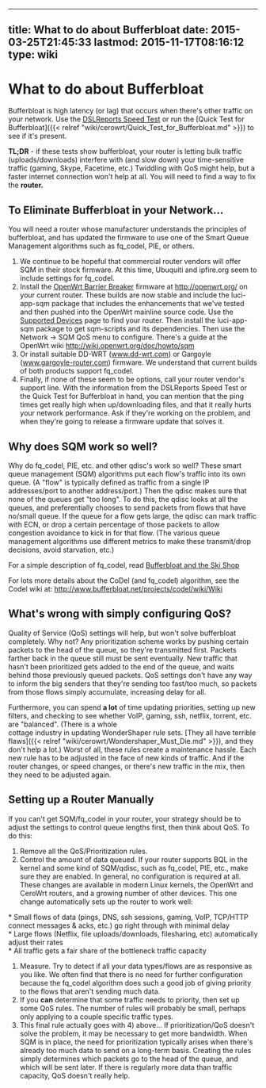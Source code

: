 
---
title: What to do about Bufferbloat
date: 2015-03-25T21:45:33
lastmod: 2015-11-17T08:16:12
type: wiki
---
What to do about Bufferbloat
============================

Bufferbloat is high latency (or lag) that occurs when there's other
traffic on your network. Use the [DSLReports Speed
Test](http://dslreports.com/speedtest) or run the [Quick Test for Bufferbloat]({{< relref "wiki/cerowrt/Quick_Test_for_Bufferbloat.md" >}}) to see if it's present.

**TL;DR** - if these tests show bufferbloat, your router is letting bulk
traffic (uploads/downloads) interfere with (and slow down) your
time-sensitive traffic (gaming, Skype, Facetime, etc.) Twiddling with
QoS might help, but a faster internet connection won't help at all. You
will need to find a way to fix the **router.**

To Eliminate Bufferbloat in your Network...
-------------------------------------------

You will need a router whose manufacturer understands the principles of
bufferbloat, and has updated the firmware to use one of the Smart Queue
Management algorithms such as fq\_codel, PIE, or others.

1.  We continue to be hopeful that commercial router vendors will offer
    SQM in their stock firmware. At this time, Ubuquiti and ipfire.org
    seem to include settings for fq\_codel.
2.  Install the [OpenWrt Barrier Breaker](http://openwrt.org/) firmware
    at http://openwrt.org/ on your current router. These builds are now
    stable and include the luci-app-sqm package that includes the
    enhancements that we've tested and then pushed into the OpenWrt
    mainline source code. Use the [Supported
    Devices](http://wiki.openwrt.org/toh/start) page to find
    your router. Then install the luci-app-sqm package to get
    sqm-scripts and its dependencies. Then use the Network -&gt; SQM QoS
    menu to configure. There's a guide at the OpenWrt wiki
    http://wiki.openwrt.org/doc/howto/sqm
3.  Or install suitable DD-WRT (www.dd-wrt.com) or
    Gargoyle (www.gargoyle-router.com) firmware. We understand that
    current builds of both products support fq\_codel.
4.  Finally, if none of these seem to be options, call your router
    vendor's support line. With the information from the DSLReports
    Speed Test or the Quick Test for Bufferbloat in hand, you can
    mention that the ping times get really high when up/downloading
    files, and that it really hurts your network performance. Ask if
    they're working on the problem, and when they're going to release a
    firmware update that solves it.

Why does SQM work so well?
--------------------------

Why do fq\_codel, PIE, etc. and other qdisc's work so well? These smart
queue management (SQM) algorithms put each flow's traffic into its own
queue. (A "flow" is typically defined as traffic from a single IP
addresses/port to another address/port.) Then the qdisc makes sure that
none of the queues get "too long". To do this, the qdisc looks at all
the queues, and preferentially chooses to send packets from flows that
have no/small queue. If the queue for a flow gets large, the qdisc can
mark traffic with ECN, or drop a certain percentage of those packets to
allow congestion avoidance to kick in for that flow. (The various queue
management algorithms use different metrics to make these transmit/drop
decisions, avoid starvation, etc.)

For a simple description of fq\_codel, read [Bufferbloat and the Ski
Shop](http://richb-hanover.com/bufferbloat-and-the-ski-shop/)

For lots more details about the CoDel (and fq\_codel) algorithm, see the
Codel wiki at: http://www.bufferbloat.net/projects/codel/wiki/Wiki

What's wrong with simply configuring QoS?
-----------------------------------------

Quality of Service (QoS) settings will help, but won't solve bufferbloat
completely. Why not? Any prioritization scheme works by pushing certain
packets to the head of the queue, so they're transmitted first. Packets
farther back in the queue still must be sent eventually. New traffic
that hasn't been prioritized gets added to the end of the queue, and
waits behind those previously queued packets. QoS settings don't have
any way to inform the big senders that they're sending too fast/too
much, so packets from those flows simply accumulate, increasing delay
for all.

Furthermore, you can spend **a lot** of time updating priorities,
setting up new filters, and checking to see whether VoIP, gaming, ssh,
netflix, torrent, etc. are "balanced". (There is a whole\
cottage industry in updating WonderShaper rule sets. [They all have terrible flaws]({{< relref "wiki/cerowrt/Wondershaper_Must_Die.md" >}}), and they don't help a
lot.) Worst of all, these rules create a maintenance hassle. Each new
rule has to be adjusted in the face of new kinds of traffic. And if the
router changes, or speed changes, or there's new traffic in the mix,
then they need to be adjusted again.

Setting up a Router Manually
----------------------------

If you can't get SQM/fq\_codel in your router, your strategy should be
to adjust the settings to control queue lengths first, then think about
QoS. To do this:

1.  Remove all the QoS/Prioritization rules.
2.  Control the amount of data queued. If your router supports BQL in
    the kernel and some kind of SQM/qdisc, such as fq\_codel, PIE, etc.,
    make sure they are enabled. In general, no configuration is required
    at all. These changes are available in modern Linux kernels, the
    OpenWrt and CeroWrt routers, and a growing number of other devices.
    This one change automatically sets up the router to work well:

\* Small flows of data (pings, DNS, ssh sessions, gaming, VoIP, TCP/HTTP
connect messages & acks, etc.) go right through with minimal delay\
\* Large flows (Netflix, file uploads/downloads, filesharing, etc)
automatically adjust their rates\
\* All traffic gets a fair share of the bottleneck traffic capacity

1.  Measure. Try to detect if all your data types/flows are as
    responsive as you like. We often find that there is no need for
    further configuration because the fq\_codel algorithm does such a
    good job of giving priority to the flows that aren't sending
    much data.
2.  If you **can** determine that some traffic needs to priority, then
    set up some QoS rules. The number of rules will probably be small,
    perhaps only applying to a couple specific traffic types.
3.  This final rule actually goes with 4) above... If prioritization/QoS
    doesn't solve the problem, it may be necessary to get
    more bandwidth. When SQM is in place, the need for prioritization
    typically arises when there's already too much data to send on a
    long-term basis. Creating the rules simply determines which packets
    go to the head of the queue, and which will be sent later. If there
    is regularly more data than traffic capacity, QoS doesn't
    really help.

